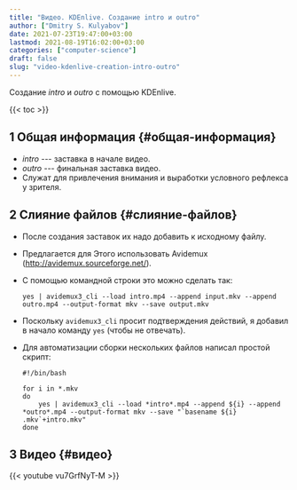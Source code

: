 ```yaml
---
title: "Видео. KDEnlive. Создание intro и outro"
author: ["Dmitry S. Kulyabov"]
date: 2021-07-23T19:47:00+03:00
lastmod: 2021-08-19T16:02:00+03:00
categories: ["computer-science"]
draft: false
slug: "video-kdenlive-creation-intro-outro"
---
```


Создание _intro_ и _outro_ с помощью KDEnlive.

<!--more-->

{{< toc >}}


## <span class="section-num">1</span> Общая информация {#общая-информация}

-   _intro_ --- заставка в начале видео.
-   _outro_ --- финальная заставка видео.
-   Служат для привлечения внимания и выработки условного рефлекса у зрителя.


## <span class="section-num">2</span> Слияние файлов {#слияние-файлов}

-   После создания заставок их надо добавить к исходному файлу.
-   Предлагается для Этого использовать Avidemux (<http://avidemux.sourceforge.net/>).
-   С помощью командной строки это можно сделать так:

    ```shell
    yes | avidemux3_cli --load intro.mp4 --append input.mkv --append outro.mp4 --output-format mkv --save output.mkv
    ```
-   Поскольку `avidemux3_cli` просит подтверждения действий, я добавил в начало команду `yes` (чтобы не отвечать).
-   Для автоматизации сборки нескольких файлов написал простой скрипт:

    ```shell
    #!/bin/bash

    for i in *.mkv
    do
        yes | avidemux3_cli --load *intro*.mp4 --append ${i} --append *outro*.mp4 --output-format mkv --save "`basename ${i} .mkv`+intro.mkv"
    done
    ```


## <span class="section-num">3</span> Видео {#видео}

{{< youtube vu7GrfNyT-M >}}

